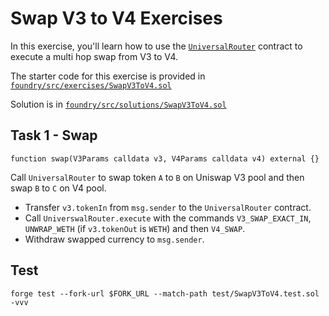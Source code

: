 # Swap V3 to V4 Exercises

In this exercise, you'll learn how to use the [`UniversalRouter`](https://github.com/Uniswap/universal-router/blob/main/contracts/UniversalRouter.sol) contract to execute a multi hop swap from V3 to V4.

The starter code for this exercise is provided in [`foundry/src/exercises/SwapV3ToV4.sol`](https://github.com/Cyfrin/defi-uniswap-v4/blob/main/foundry/src/exercises/SwapV3ToV4.sol)

Solution is in [`foundry/src/solutions/SwapV3ToV4.sol`](https://github.com/Cyfrin/defi-uniswap-v4/blob/main/foundry/src/solutions/SwapV3ToV4.sol)

## Task 1 - Swap

```solidity
function swap(V3Params calldata v3, V4Params calldata v4) external {}
```

Call `UniversalRouter` to swap token `A` to `B` on Uniswap V3 pool and then swap `B` to `C` on V4 pool.

- Transfer `v3.tokenIn` from `msg.sender` to the `UniversalRouter` contract.
- Call `UniverswalRouter.execute` with the commands `V3_SWAP_EXACT_IN`, `UNWRAP_WETH` (if `v3.tokenOut` is `WETH`) and then `V4_SWAP`.
- Withdraw swapped currency to `msg.sender`.

## Test

```shell
forge test --fork-url $FORK_URL --match-path test/SwapV3ToV4.test.sol -vvv
```

